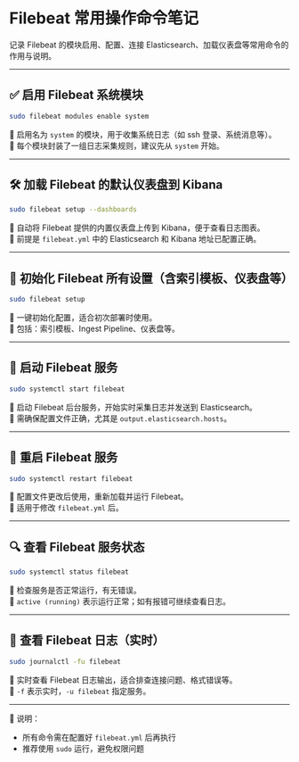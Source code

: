 # Filebeat 常用操作命令笔记

记录 Filebeat 的模块启用、配置、连接 Elasticsearch、加载仪表盘等常用命令的作用与说明。

---

## ✅ 启用 Filebeat 系统模块

```bash
sudo filebeat modules enable system
```

🔸 启用名为 `system` 的模块，用于收集系统日志（如 ssh 登录、系统消息等）。  
🔸 每个模块封装了一组日志采集规则，建议先从 `system` 开始。

---

## 🛠️ 加载 Filebeat 的默认仪表盘到 Kibana

```bash
sudo filebeat setup --dashboards
```

🔸 自动将 Filebeat 提供的内置仪表盘上传到 Kibana，便于查看日志图表。  
🔸 前提是 `filebeat.yml` 中的 Elasticsearch 和 Kibana 地址已配置正确。

---

## 🧰 初始化 Filebeat 所有设置（含索引模板、仪表盘等）

```bash
sudo filebeat setup
```

🔸 一键初始化配置，适合初次部署时使用。  
🔸 包括：索引模板、Ingest Pipeline、仪表盘等。

---

## 🚀 启动 Filebeat 服务

```bash
sudo systemctl start filebeat
```

🔸 启动 Filebeat 后台服务，开始实时采集日志并发送到 Elasticsearch。  
🔸 需确保配置文件正确，尤其是 `output.elasticsearch.hosts`。

---

## 🔄 重启 Filebeat 服务

```bash
sudo systemctl restart filebeat
```

🔸 配置文件更改后使用，重新加载并运行 Filebeat。  
🔸 适用于修改 `filebeat.yml` 后。

---

## 🔍 查看 Filebeat 服务状态

```bash
sudo systemctl status filebeat
```

🔸 检查服务是否正常运行，有无错误。  
🔸 `active (running)` 表示运行正常；如有报错可继续查看日志。

---

## 🧾 查看 Filebeat 日志（实时）

```bash
sudo journalctl -fu filebeat
```

🔸 实时查看 Filebeat 日志输出，适合排查连接问题、格式错误等。  
🔸 `-f` 表示实时，`-u filebeat` 指定服务。

---

📝 说明：
- 所有命令需在配置好 `filebeat.yml` 后再执行
- 推荐使用 `sudo` 运行，避免权限问题